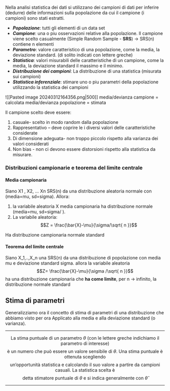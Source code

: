 Nella analisi statistica dei dati si utilizzano dei campioni di dati per inferire (dedurre) delle informazioni sulla popolazione da cui il campione (i campioni) sono stati estratti. 

- _**Popolazione**_: tutti gli elementi di un data set 
- _**Campione**_: una o piu osservazioni relative alla popolazione. Il campione viene scelto casualmente (Simple Random Sample - **SRS**) -> SRS(n) contiene n elementi
- _**Parametro**_: valore caratteristico di una popolazione, come la media, la deviazione standard. (di solito indicati con lettere greche) 
- _**Statistica**_: valori misurabili delle caratteristiche di un campione, come la media, la deviazione standard il massimo e il minimo. 
- _**Distribuzione dei campioni**_: La distribuzione di una statistica (misurata sui campioni) 
- _**Statistica inferenziale**_: stimare uno o piu parametri della popolazione utilizzando la statistica dei campioni

![[Pasted image 20240312164356.png|500]]
media/devianza campione = calcolata
media/devianza popolazione = stimata

Il campione scelto deve essere: 
1. casuale- scelto in modo random dalla popolazione 
2. Rappresentativo – deve coprire le i diversi valori delle caratteristiche considerate 
3. Di dimensione adeguata- non troppo piccolo rispetto alla varianza dei valori considerati 
4. Non bias - non ci devono essere distorsioni rispetto alla statistica da misurare.
### Distribuzioni campionarie e teorema del limite centrale
#### Media campionaria
Siano X1 , X2, … Xn SRS(n) da una distribuzione aleatoria normale con (media=mu, sd=sigma). 
Allora: 
1. la variabile aleatoria X media campionaria ha distribuzione normale (media=mu, sd=sigma/ ). 
2. La variabile aleatoria: $$Z = \frac{\bar{X}-\mu}{\sigma/\sqrt{ n }}$$
 
Ha distribuzione campionaria normale standard
#### Teorema del limite centrale
Siano X_1,..,X_n una SRS(n) da una distribuzione di popolazione con media mu e deviazione standard sigma. allora la variabile aleatoria $$Z= \frac{\bar{X}-\mu}{\sigma /\sqrt{ n }}$$
ha una distribuzione campionaria che **ha come limite**, per n -> infinito, la distribuzione normale standard
## Stima di parametri
Generalizziamo ora il concetto di stima di parametri di una distribuzione che abbiamo visto per ora Applicato alla media e alla deviazione standard (o varianza).

---
$$\text{La stima puntuale di un parametro } \theta \text{ (con le lettere greche indichiamo il parametro di interesse)}$$
$$\text{è un numero che può essere un valore sensibile di } \theta. \text{ Una stima puntuale è ottenuta scegliendo}$$
$$\text{un'opportunità statistica e calcolando il suo valore a partire da campioni casuali. La statistica scelta è}$$
$$\text{detta stimatore puntuale di } \theta \text{ e si indica generalmente con } \hat{\theta}$$

---
